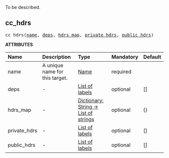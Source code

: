 <!-- Generated with Stardoc: http://skydoc.bazel.build -->

 To be described. 

<a id="cc_hdrs"></a>

## cc_hdrs

<pre>
cc_hdrs(<a href="#cc_hdrs-name">name</a>, <a href="#cc_hdrs-deps">deps</a>, <a href="#cc_hdrs-hdrs_map">hdrs_map</a>, <a href="#cc_hdrs-private_hdrs">private_hdrs</a>, <a href="#cc_hdrs-public_hdrs">public_hdrs</a>)
</pre>



**ATTRIBUTES**


| Name  | Description | Type | Mandatory | Default |
| :------------- | :------------- | :------------- | :------------- | :------------- |
| <a id="cc_hdrs-name"></a>name |  A unique name for this target.   | <a href="https://bazel.build/concepts/labels#target-names">Name</a> | required |  |
| <a id="cc_hdrs-deps"></a>deps |  -   | <a href="https://bazel.build/concepts/labels">List of labels</a> | optional | [] |
| <a id="cc_hdrs-hdrs_map"></a>hdrs_map |  -   | <a href="https://bazel.build/rules/lib/dict">Dictionary: String -> List of strings</a> | optional | {} |
| <a id="cc_hdrs-private_hdrs"></a>private_hdrs |  -   | <a href="https://bazel.build/concepts/labels">List of labels</a> | optional | [] |
| <a id="cc_hdrs-public_hdrs"></a>public_hdrs |  -   | <a href="https://bazel.build/concepts/labels">List of labels</a> | optional | [] |


